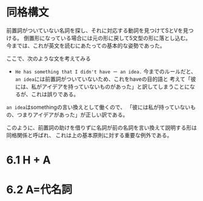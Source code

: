 # 同格構文

前置詞がついていない名詞を探し、それに対応する動詞を見つけてSとVを見つける。
倒置形になっている場合には元の形に戻して5文型の形に落とし込む。
今までは、これが英文を読むにあたっての基本的な姿勢であった。

ここで、次のような文を考えてみる
- `He has something that I didn't have ー an idea.`
今までのルールだと、`an idea`には前置詞がついていないため、これをhaveの目的語と
考えて「彼には、私がアイデアを持っていないものがあった」と訳してしまうことになるが、これは誤りである。

`an idea`はsomethingの言い換えとして働くので、
「彼には私が持っていないもの、つまりアイデアがあった」が正しい訳である。

このように、前置詞の助けを借りずに名詞が前の名詞を言い換えて説明する形は同格関係と呼ばれ、
これは上の基本原則に対する重要な例外である。

# 6.1 H + A


# 6.2 A=代名詞